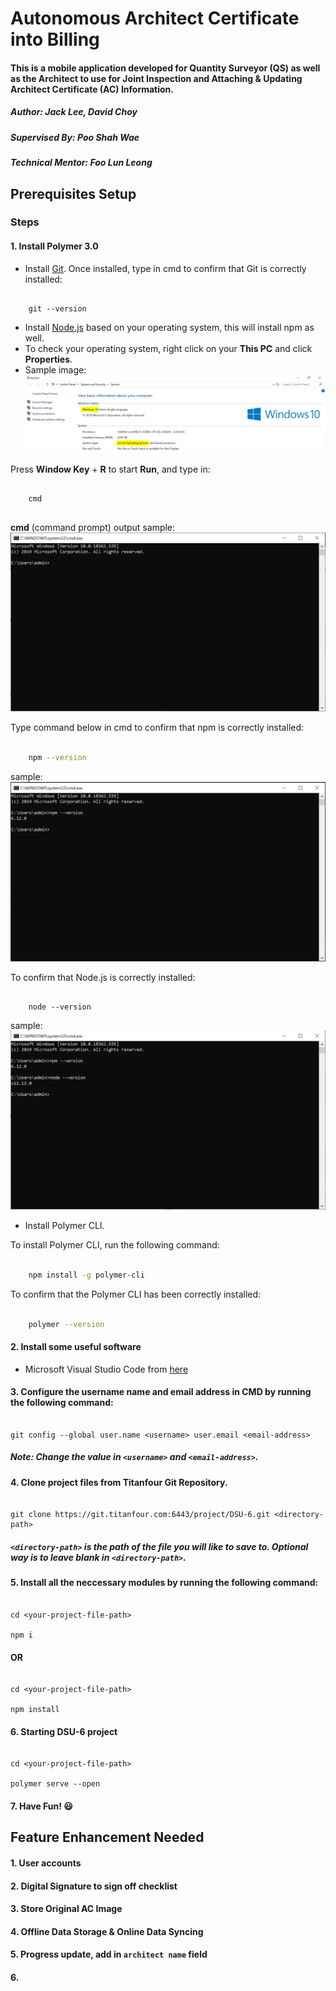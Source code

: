 
# Autonomous Architect Certificate into Billing

#### This is a mobile application developed for Quantity Surveyor (QS) as well as the Architect to use for Joint Inspection and Attaching & Updating Architect Certificate (AC) Information.

##### Author: Jack Lee, David Choy

##### Supervised By: Poo Shah Wae

##### Technical Mentor: Foo Lun Leong

  

## Prerequisites Setup

### Steps

#### 1. Install Polymer 3.0

- Install [Git](https://git-scm.com/download/win).
Once installed, type in cmd to confirm that Git is correctly installed:
```

	git --version

```
- Install [Node.js](https://nodejs.org/en/download/) based on your operating system, this will install npm as well.
- To check your operating system, right click on your **This PC** and click **Properties**.
- Sample image:
	![os](/ReadMe%20image/Operating%20System.png)

Press **Window Key** + **R** to start **Run**, and type in:
```

	cmd
	
```

**cmd** (command prompt) output sample: 
	![cmd](/ReadMe%20image/cmdInterface.PNG)

Type command below in cmd to confirm that npm is correctly installed:

```bash

	npm --version

```

sample:
	![cmdNpm](/ReadMe%20image/cmdNpm.PNG)

To confirm that Node.js is correctly installed:

```

	node --version

```

sample:
	![cmdNode](/ReadMe%20image/cmdNode.PNG)
	
- Install Polymer CLI.

To install Polymer CLI, run the following command:

```bash

	npm install -g polymer-cli

```

To confirm that the Polymer CLI has been correctly installed:

```bash

	polymer --version

```
  

#### 2. Install some useful software

- Microsoft Visual Studio Code from [here](https://code.visualstudio.com/download)

  

#### 3. Configure the username name and email address in CMD by running the following command:

```

git config --global user.name <username> user.email <email-address>

```
##### Note: Change the value in `<username>` and `<email-address>`.
  

#### 4. Clone project files from Titanfour Git Repository.

```

git clone https://git.titanfour.com:6443/project/DSU-6.git <directory-path>

```

##### `<directory-path>` is the path of the file you will like to save to.  Optional way is to leave blank in `<directory-path>`.

  

#### 5. Install all the neccessary modules by running the following command:

```

cd <your-project-file-path>

npm i

```

#### OR

```

cd <your-project-file-path>

npm install

```

#### 6. Starting DSU-6 project

```

cd <your-project-file-path>

polymer serve --open

```
#### 7. Have Fun! :smiley:

  

## Feature Enhancement Needed

#### 1. User accounts

#### 2. Digital Signature to sign off checklist

#### 3. Store Original AC Image

#### 4. Offline Data Storage & Online Data Syncing

#### 5. Progress update, add in `architect name` field

#### 6.
